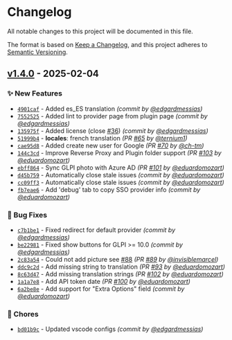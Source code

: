 # Changelog
All notable changes to this project will be documented in this file.

The format is based on [Keep a Changelog](https://keepachangelog.com/en/1.0.0/),
and this project adheres to [Semantic Versioning](https://semver.org/spec/v2.0.0.html).

## [v1.4.0] - 2025-02-04
### :sparkles: New Features
- [`4901caf`](https://github.com/edgardmessias/glpi-singlesignon/commit/4901cafe3c5d3eb0f7f41e93bff4a50912c166ae) - Added es_ES translation *(commit by [@edgardmessias](https://github.com/edgardmessias))*
- [`7552525`](https://github.com/edgardmessias/glpi-singlesignon/commit/755252547056d650a3e5a4c394c2b6af865e4ede) - Added lint to provider page from plugin page *(commit by [@edgardmessias](https://github.com/edgardmessias))*
- [`135975f`](https://github.com/edgardmessias/glpi-singlesignon/commit/135975fa192032871d5bbb10e13d300a05884506) - Added license (close [#36](https://github.com/edgardmessias/glpi-singlesignon/pull/36)) *(commit by [@edgardmessias](https://github.com/edgardmessias))*
- [`51999b4`](https://github.com/edgardmessias/glpi-singlesignon/commit/51999b40dfe7fafa9473755820acdd60cdc808fe) - **locales**: french translation *(PR [#65](https://github.com/edgardmessias/glpi-singlesignon/pull/65) by [@ternium1](https://github.com/ternium1))*
- [`cae95d8`](https://github.com/edgardmessias/glpi-singlesignon/commit/cae95d8a43c9c375368c10b46c640926b690e5df) - Added create new user for Google *(PR [#70](https://github.com/edgardmessias/glpi-singlesignon/pull/70) by [@ch-tm](https://github.com/ch-tm))*
- [`144c3cd`](https://github.com/edgardmessias/glpi-singlesignon/commit/144c3cdc9c4d7915c64b21e8b64f56c522b40d90) - Improve Reverse Proxy and Plugin folder support *(PR [#103](https://github.com/edgardmessias/glpi-singlesignon/pull/103) by [@eduardomozart](https://github.com/eduardomozart))*
- [`ebff864`](https://github.com/edgardmessias/glpi-singlesignon/commit/ebff8646f933038ad94969cc1a424135381f9f9f) - Sync GLPI photo with Azure AD *(PR [#101](https://github.com/edgardmessias/glpi-singlesignon/pull/101) by [@eduardomozart](https://github.com/eduardomozart))*
- [`d45b759`](https://github.com/edgardmessias/glpi-singlesignon/commit/d45b759bc760ca1314f070796dd8cf1d51fc1368) - Automatically close stale issues *(commit by [@eduardomozart](https://github.com/eduardomozart))*
- [`cc09ff3`](https://github.com/edgardmessias/glpi-singlesignon/commit/cc09ff3e9be37856e11e1f1a5c58a2a673ef0aa4) - Automatically close stale issues *(commit by [@eduardomozart](https://github.com/eduardomozart))*
- [`fb7eae6`](https://github.com/edgardmessias/glpi-singlesignon/commit/fb7eae6ebeb95de90613ed7167995045b6f9c6dd) - Add 'debug' tab to copy SSO provider info *(commit by [@eduardomozart](https://github.com/eduardomozart))*

### :bug: Bug Fixes
- [`c7b1be1`](https://github.com/edgardmessias/glpi-singlesignon/commit/c7b1be17b3c2d80c6df31d334d3c7d3de1214a74) - Fixed redirect for default provider *(commit by [@edgardmessias](https://github.com/edgardmessias))*
- [`be22981`](https://github.com/edgardmessias/glpi-singlesignon/commit/be229815a7f026e40903c588dc1c1eb3d7fef972) - Fixed show buttons for GLPI >= 10.0 *(commit by [@edgardmessias](https://github.com/edgardmessias))*
- [`2c83a54`](https://github.com/edgardmessias/glpi-singlesignon/commit/2c83a54f013e596d28b7d52beb56145d2555f4b0) - Could not add picture see [#88](https://github.com/edgardmessias/glpi-singlesignon/pull/88) *(PR [#89](https://github.com/edgardmessias/glpi-singlesignon/pull/89) by [@invisiblemarcel](https://github.com/invisiblemarcel))*
- [`ddc9c2d`](https://github.com/edgardmessias/glpi-singlesignon/commit/ddc9c2ddc1a3dd7fe1f76c44c844b1d3e690c9d7) - Add missing string to translation *(PR [#93](https://github.com/edgardmessias/glpi-singlesignon/pull/93) by [@eduardomozart](https://github.com/eduardomozart))*
- [`8c63d47`](https://github.com/edgardmessias/glpi-singlesignon/commit/8c63d47f64f5ab190b39ce39ecf0743ad5d23e05) - Add missing translation strings *(PR [#102](https://github.com/edgardmessias/glpi-singlesignon/pull/102) by [@eduardomozart](https://github.com/eduardomozart))*
- [`1a1a7e8`](https://github.com/edgardmessias/glpi-singlesignon/commit/1a1a7e8c7a4f8786bfdbc275b09efeae63cf3cc1) - Add API token date *(PR [#100](https://github.com/edgardmessias/glpi-singlesignon/pull/100) by [@eduardomozart](https://github.com/eduardomozart))*
- [`6a2be8e`](https://github.com/edgardmessias/glpi-singlesignon/commit/6a2be8e9e7116513ebc640c634b4a36dc5bb5306) - Add support for "Extra Options" field *(commit by [@eduardomozart](https://github.com/eduardomozart))*

### :wrench: Chores
- [`bd01b9c`](https://github.com/edgardmessias/glpi-singlesignon/commit/bd01b9c045b7dec749f51ccd608e0badbdd22fe7) - Updated vscode configs *(commit by [@edgardmessias](https://github.com/edgardmessias))*

[v1.4.0]: https://github.com/edgardmessias/glpi-singlesignon/compare/v1.3.3...v1.4.0
